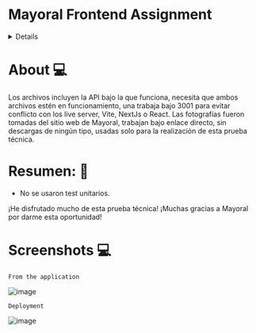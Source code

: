 # Mayoral Frontend Assignment
<details>
|  Desktop | Mobile |
|:--------:|:------:|
| ![Desktop](./.github/desktop.png) | ![Mobile](./.github/mobile.png)  |
# Instrucciones del repositorio principal:  

Maquetar las imágenes adjuntas y tener en cuenta los diferentes cortes en móvil y escritorio. La prueba deberá estar subida en un repositorio de GitHub.

Tecnologías/Librerías requeridas:

-	React
-	Typescript
-	Next.js

Funcionalidad a implementar:

- Separa en componentes de una forma óptima y organizada
- La vista debe asemejarse lo más parecido posible a las fotos adjuntas
- Implementar búsqueda de productos por nombre
- Consumir un JSON con los datos de productos (JSON local o externo)
- Cambiar la vista con los iconos indicados en la foto: 
  - Escritorio de 4 a 3 elementos
  - Móvil de 3 a 2 elementos
- Implementar lógica y diseño de un componente “ordenar” (precio ascendente y descendente)
- Crea los test unitarios que creas conveniente
</details>

# About 💻 

Los archivos incluyen la API bajo la que funciona, necesita que ambos archivos estén en funcionamiento, una trabaja bajo 3001 para evitar conflicto con los live server, Vite, NextJs o React. Las fotografías fueron tomadas del sitio web de Mayoral, trabajan bajo enlace directo, sin descargas de ningún tipo, usadas solo para la realización de esta prueba técnica.

# Resumen: 🚀 
- No se usaron test unitarios.

¡He disfrutado mucho de esta prueba técnica! 
¡Muchas gracias a Mayoral por darme esta oportunidad!

# Screenshots 💻 

``` From the application ``` 

![image](https://user-images.githubusercontent.com/84904766/174478147-2d8a5fd9-abe3-44f5-8bb0-fb637553cd48.png)

``` Deployment ```

![image](https://user-images.githubusercontent.com/84904766/174478123-d4e92dd8-d9c5-4809-a9f3-2c198c7227d4.png)

